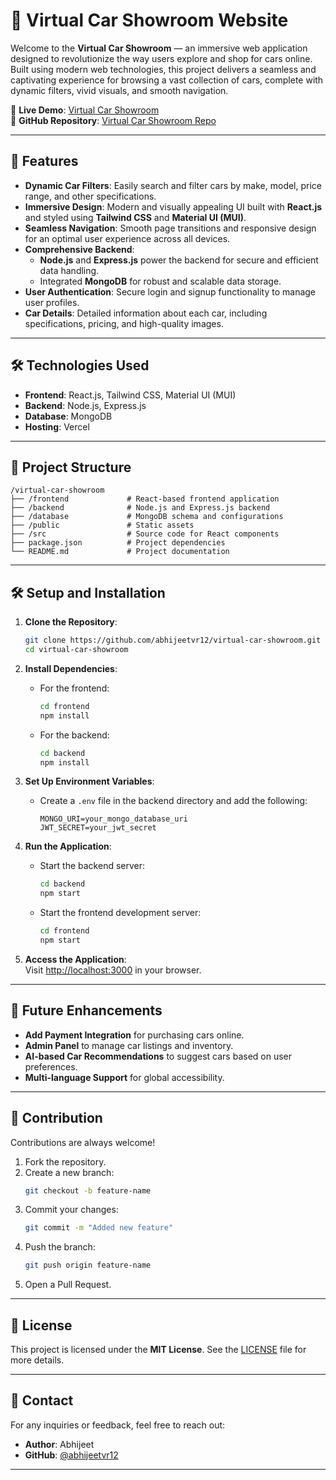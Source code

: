# 🚗 Virtual Car Showroom Website  

Welcome to the **Virtual Car Showroom** — an immersive web application designed to revolutionize the way users explore and shop for cars online. Built using modern web technologies, this project delivers a seamless and captivating experience for browsing a vast collection of cars, complete with dynamic filters, vivid visuals, and smooth navigation.  

🔗 **Live Demo**: [Virtual Car Showroom](https://e-commerce-bay-one.vercel.app/)  
🔗 **GitHub Repository**: [Virtual Car Showroom Repo](https://github.com/abhijeetvr12/virtual-car-showroom)  

---

## 🚀 Features  

- **Dynamic Car Filters**: Easily search and filter cars by make, model, price range, and other specifications.  
- **Immersive Design**: Modern and visually appealing UI built with **React.js** and styled using **Tailwind CSS** and **Material UI (MUI)**.  
- **Seamless Navigation**: Smooth page transitions and responsive design for an optimal user experience across all devices.  
- **Comprehensive Backend**:  
  - **Node.js** and **Express.js** power the backend for secure and efficient data handling.  
  - Integrated **MongoDB** for robust and scalable data storage.  
- **User Authentication**: Secure login and signup functionality to manage user profiles.  
- **Car Details**: Detailed information about each car, including specifications, pricing, and high-quality images.  

---

## 🛠️ Technologies Used  

- **Frontend**: React.js, Tailwind CSS, Material UI (MUI)  
- **Backend**: Node.js, Express.js  
- **Database**: MongoDB  
- **Hosting**: Vercel  

---


## 📂 Project Structure  

```plaintext  
/virtual-car-showroom  
├── /frontend             # React-based frontend application  
├── /backend              # Node.js and Express.js backend  
├── /database             # MongoDB schema and configurations  
├── /public               # Static assets  
├── /src                  # Source code for React components  
├── package.json          # Project dependencies  
└── README.md             # Project documentation  
```  

---

## 🛠️ Setup and Installation  

1. **Clone the Repository**:  
   ```bash  
   git clone https://github.com/abhijeetvr12/virtual-car-showroom.git  
   cd virtual-car-showroom  
   ```  

2. **Install Dependencies**:  
   - For the frontend:  
     ```bash  
     cd frontend  
     npm install  
     ```  
   - For the backend:  
     ```bash  
     cd backend  
     npm install  
     ```  

3. **Set Up Environment Variables**:  
   - Create a `.env` file in the backend directory and add the following:  
     ```plaintext  
     MONGO_URI=your_mongo_database_uri  
     JWT_SECRET=your_jwt_secret  
     ```  

4. **Run the Application**:  
   - Start the backend server:  
     ```bash  
     cd backend  
     npm start  
     ```  
   - Start the frontend development server:  
     ```bash  
     cd frontend  
     npm start  
     ```  

5. **Access the Application**:  
   Visit [http://localhost:3000](http://localhost:3000) in your browser.  

---

## 🌟 Future Enhancements  

- **Add Payment Integration** for purchasing cars online.  
- **Admin Panel** to manage car listings and inventory.  
- **AI-based Car Recommendations** to suggest cars based on user preferences.  
- **Multi-language Support** for global accessibility.  

---

## 🤝 Contribution  

Contributions are always welcome!  

1. Fork the repository.  
2. Create a new branch:  
   ```bash  
   git checkout -b feature-name  
   ```  
3. Commit your changes:  
   ```bash  
   git commit -m "Added new feature"  
   ```  
4. Push the branch:  
   ```bash  
   git push origin feature-name  
   ```  
5. Open a Pull Request.  

---

## 📄 License  

This project is licensed under the **MIT License**. See the [LICENSE](./LICENSE) file for more details.  

---

## 📧 Contact  

For any inquiries or feedback, feel free to reach out:  

- **Author**: Abhijeet  
- **GitHub**: [@abhijeetvr12](https://github.com/abhijeetvr12)  

---

